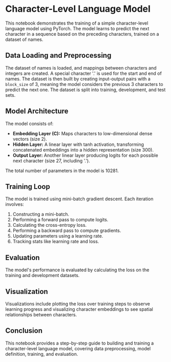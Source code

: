 # Character-Level Language Model

This notebook demonstrates the training of a simple character-level language model using PyTorch. The model learns to predict the next character in a sequence based on the preceding characters, trained on a dataset of names.

## Data Loading and Preprocessing

The dataset of names is loaded, and mappings between characters and integers are created. A special character '.' is used for the start and end of names. The dataset is then built by creating input-output pairs with a `block_size` of 3, meaning the model considers the previous 3 characters to predict the next one. The dataset is split into training, development, and test sets.

## Model Architecture

The model consists of:
- **Embedding Layer (C):** Maps characters to low-dimensional dense vectors (size 2).
- **Hidden Layer:** A linear layer with tanh activation, transforming concatenated embeddings into a hidden representation (size 300).
- **Output Layer:** Another linear layer producing logits for each possible next character (size 27, including '.').

The total number of parameters in the model is 10281.

## Training Loop

The model is trained using mini-batch gradient descent. Each iteration involves:
1. Constructing a mini-batch.
2. Performing a forward pass to compute logits.
3. Calculating the cross-entropy loss.
4. Performing a backward pass to compute gradients.
5. Updating parameters using a learning rate.
6. Tracking stats like learning rate and loss.

## Evaluation

The model's performance is evaluated by calculating the loss on the training and development datasets.

## Visualization

Visualizations include plotting the loss over training steps to observe learning progress and visualizing character embeddings to see spatial relationships between characters.

## Conclusion

This notebook provides a step-by-step guide to building and training a character-level language model, covering data preprocessing, model definition, training, and evaluation.
